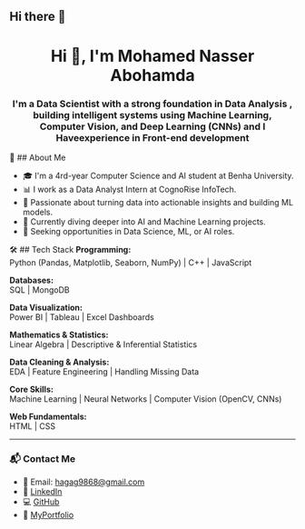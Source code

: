## Hi there 👋

<h1 align="center">Hi 👋, I'm Mohamed Nasser Abohamda</h1>
<h3 align="center">I'm a Data Scientist with a strong foundation in Data Analysis , building intelligent systems using Machine Learning, Computer Vision, and Deep Learning (CNNs) and I Haveexperience in Front-end development </h3>


🌟 ## About Me

- 🎓 I'm a 4rd-year Computer Science and AI student at Benha University.  
- 📊 I work as a Data Analyst Intern at CognoRise InfoTech.  
- 🤖 Passionate about turning data into actionable insights and building ML models.  
- 🌱 Currently diving deeper into AI and Machine Learning projects.  
- 💼 Seeking opportunities in Data Science, ML, or AI roles.




🛠 ## Tech Stack
**Programming:**  
Python (Pandas, Matplotlib, Seaborn, NumPy) | C++ | JavaScript

**Databases:**  
SQL | MongoDB

**Data Visualization:**  
Power BI | Tableau | Excel Dashboards

**Mathematics & Statistics:**  
Linear Algebra | Descriptive & Inferential Statistics

**Data Cleaning & Analysis:**  
EDA | Feature Engineering | Handling Missing Data

**Core Skills:**  
Machine Learning | Neural Networks | Computer Vision (OpenCV, CNNs)

**Web Fundamentals:**  
HTML | CSS


---
### 📬 Contact Me

- 📧 Email: [hagag9868@gmail.com](mailto:hagag9868@gmail.com)  
- 🔗 [LinkedIn](https://www.linkedin.com/in/mohamed-hagag-a117682a7)  
- 💻 [GitHub](https://github.com/MohamedNHagag)
- 🔗 [MyPortfolio](https://mohamednhagag.github.io/Protfolio/index.html)
